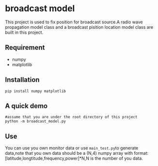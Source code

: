 # broadcast model
This project is used to fix position for broadcast source.A radio wave propagation model class and a broadcast pisition location model class are built in this project.

## Requirement

- numpy
- matplotlib

## Installation

```
pip install numpy matplotlib
```

## A  quick demo

```
#assume that you are under the root directory of this project
python -m broadcast_model.py
```

## Use

You can use you own monitor data or use ```main_test.py```to generate data,note that you own data should be a  (N,4) numpy array with format:[latitude,longtitude,frequency,power]*N,N is the number of you data.